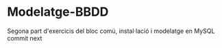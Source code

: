 # Modelatge-BBDD
Segona part d'exercicis del bloc comú, instal·lació i modelatge en MySQL
commit next
